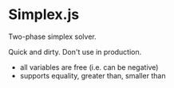 Simplex.js
==========

Two-phase simplex solver.

Quick and dirty. Don't use in production.

- all variables are free (i.e. can be negative)
- supports equality, greater than, smaller than

